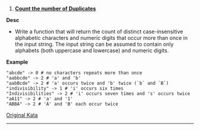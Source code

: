 1. **[Count the number of Duplicates](CountingDuplicates.java)**

**Desc**

* Write a function that will return the count of distinct case-insensitive alphabetic characters and numeric digits that
  occur more than once in the input string. The input string can be assumed to contain only alphabets (both uppercase
  and lowercase) and numeric digits.


**Example**
```
"abcde" -> 0 # no characters repeats more than once
"aabbcde" -> 2 # 'a' and 'b'
"aabBcde" -> 2 # 'a' occurs twice and 'b' twice (`b` and `B`)
"indivisibility" -> 1 # 'i' occurs six times
"Indivisibilities" -> 2 # 'i' occurs seven times and 's' occurs twice
"aA11" -> 2 # 'a' and '1'
"ABBA" -> 2 # 'A' and 'B' each occur twice
```

[Original Kata](https://www.codewars.com/kata/54bf1c2cd5b56cc47f0007a1/train/java)

---
